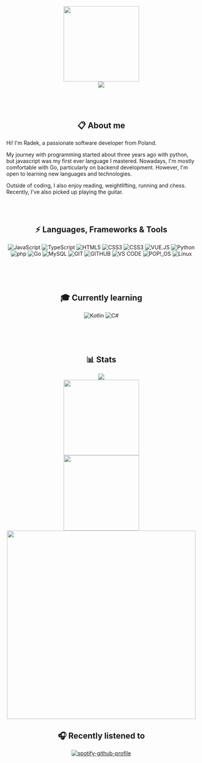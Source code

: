 <div align="center">

<img src="https://github.com/user-attachments/assets/1a80d4ab-6d47-4556-9932-1b8050883608" height="200px" width="200px" />

<br />

<img src="https://readme-typing-svg.demolab.com?font=Righteous&size=40&duration=2000&pause=500&color=E1E1E1&center=true&vCenter=true&repeat=false&width=500&height=64&lines=Hi+there+%F0%9F%91%8B" />

#

<br/>

## 📋 About me

<p align="left">      
Hi! I'm Radek, a passionate software developer from Poland.
</p>

<p align="left">      
My journey with programming started about three years ago with python, but javascript was my first ever language I mastered. Nowadays, I'm mostly comfortable with Go, particularly on backend development. However, I'm open to learning new languages and technologies.
</p>

<p align="left">      
Outside of coding, I also enjoy reading, weightlifting, running and chess. Recently, I've also picked up playing the guitar.
</p>
<br />
<br />




## ⚡ Languages, Frameworks & Tools      
![JavaScript](https://img.shields.io/badge/javascript-%23323330.svg?style=for-the-badge&logo=javascript&logoColor=%23F7DF1E)
![TypeScript](https://img.shields.io/badge/typescript-007ACC.svg?style=for-the-badge&logo=typescript&logoColor=white)
![HTML5](https://img.shields.io/badge/html5-E34C26.svg?style=for-the-badge&logo=html5&logoColor=white)
![CSS3](https://img.shields.io/badge/css3-%231572B6.svg?style=for-the-badge&logo=css3&logoColor=white)
![CSS3](https://img.shields.io/badge/tailwind-38bdf8.svg?style=for-the-badge&logo=tailwindcss&logoColor=white)
![VUE.JS](https://img.shields.io/badge/vue.js-%42b883.svg?style=for-the-badge&logo=vue.js&logoColor=white)
![Python](https://img.shields.io/badge/python-3670A0.svg?style=for-the-badge&logo=python&logoColor=white)
![php](https://img.shields.io/badge/php-787CB5.svg?style=for-the-badge&logo=php&logoColor=white)
![Go](https://img.shields.io/badge/go-00ADD8.svg?style=for-the-badge&logo=go&logoColor=white)
![MySQL](https://img.shields.io/badge/mysql-00758F.svg?style=for-the-badge&logo=mysql&logoColor=F29111)
![GIT](https://img.shields.io/badge/git-F05033.svg?style=for-the-badge&logo=git&logoColor=white)
![GITHUB](https://img.shields.io/badge/github-181717.svg?style=for-the-badge&logo=github&logoColor=white)
![VS CODE](https://img.shields.io/badge/vs_code-0066B8.svg?style=for-the-badge&logo=vscode&logoColor=white)
![POP!_OS](https://img.shields.io/badge/Pop!__OS-049197.svg?style=for-the-badge&logo=popos&logoColor=white)
![Linux](https://img.shields.io/badge/linux-fbbb14.svg?style=for-the-badge&logo=linux&logoColor=black)


<br />
<br />
<br />


## 🎓 Currently learning

![Kotlin](https://img.shields.io/badge/kotlin-7e52ff.svg?style=for-the-badge&logo=kotlin&logoColor=white)
![C#](https://custom-icon-badges.demolab.com/badge/C%23-9f73d9.svg?style=for-the-badge&logo=cshrp&logoColor=white)


<br />
<br />
<br />

## 📊 Stats
<img src="https://github-readme-stats.vercel.app/api?username=radeqq007&show_icons=true&theme=transparent&hide_border=true" />
<br />
<img src="https://github-readme-streak-stats-salesp07.vercel.app/?user=radeqq007&count_private=true&theme=transparent&hide_border=true" height="200px"/>
<br />
<img src="https://github-readme-stats.vercel.app/api/top-langs/?username=radeqq007&layout=donut&theme=transparent&hide_border=true" height="200px"/>
<br />

<img src="https://github-readme-stats.vercel.app/api/wakatime?username=@IWillEatYourPancakes&layout=compact&theme=transparent&hide_border=true" height="500px" />

## 🎧 Recently listened to
[![spotify-github-profile](https://spotify-github-profile.kittinanx.com/api/view?uid=radeqq007&cover_image=true&theme=natemoo-re&show_offline=false&background_color=121212&interchange=false&bar_color=53b14f&bar_color_cover=false)](https://github.com/kittinan/spotify-github-profile)

</div>
